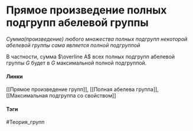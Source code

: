 # Прямое произведение полных подгрупп абелевой группы
*Сумма(произведение) любого множества полных подгрупп некоторой абелевой группы сама является полной подгруппой*

В частности, сумма $\overline A$ всех полных подгрупп абелевой группы $G$ будет в $G$ максимальной полной подгруппой.
#### Линки
 [[Прямое произведение групп]],
 [[Полная абелева группа]],
 [[Максимальная подгруппа со свойством]]
#### Тэги
 #Теория_групп 